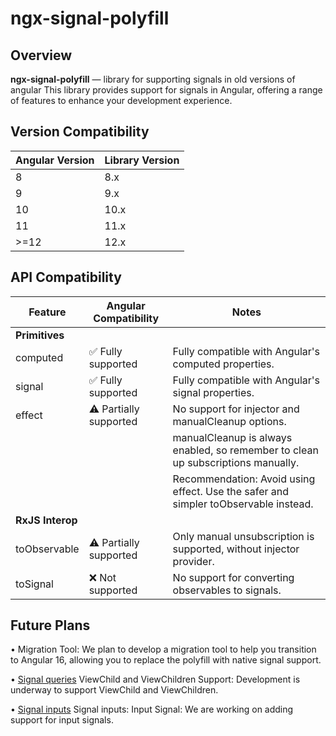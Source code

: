 # ngx-signal-polyfill

## Overview

**ngx-signal-polyfill** — library for supporting signals in old versions of angular
This library provides support for signals in Angular, offering a range of features to enhance your development experience.

## Version Compatibility

| Angular Version | Library Version |
|-----------------|-----------------|
| 8               | 8.x             |
| 9               | 9.x             |
| 10              | 10.x            |
| 11              | 11.x            |
| >=12            | 12.x            |

## API Compatibility

| Feature          | Angular Compatibility  | Notes                                                                               |
|------------------|------------------------|-------------------------------------------------------------------------------------|
| **Primitives**   |                        |                                                                                     |
| computed         | ✅ Fully supported      | Fully compatible with Angular's computed properties.                                |
| signal           | ✅ Fully supported      | Fully compatible with Angular's signal properties.                                  |
| effect           | ⚠️ Partially supported | No support for injector and manualCleanup options.                                  |
|                  |                        | manualCleanup is always enabled, so remember to clean up subscriptions manually.    |
|                  |                        | Recommendation: Avoid using effect. Use the safer and simpler toObservable instead. |
| **RxJS Interop** |
| toObservable     | ⚠️ Partially supported | Only manual unsubscription is supported, without injector provider.                 |
| toSignal         | ❌ Not supported        | No support for converting observables to signals.                                   |

## Future Plans

• Migration Tool: We plan to develop a migration tool to help you transition to Angular 16, allowing you to replace the polyfill with native signal support.

•  [Signal queries](https://angular.dev/guide/signals/queries) ViewChild and ViewChildren Support: Development is underway to support ViewChild and ViewChildren.

•  [Signal inputs](https://angular.dev/guide/signals/inputs) Signal inputs: Input Signal: We are working on adding support for input signals.

